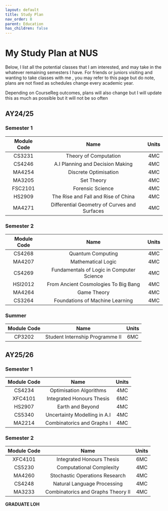 ```yaml
---
layout: default
title: Study Plan
nav_order: 8
parent: Education
has_children: false
---
```


# My Study Plan at NUS
Below, I list all the potential classes that I am interested, and may take in the whatever remaining semesters I have. For friends or juniors visiting and wanting to take classes with me , you may refer to this page but do note, plans are not fixed as schedules change every academic year.


Depending on CourseReg outcomes, plans will also change but I will update this as much as possible but it will not be so often

## AY24/25
### Semester 1

| Module Code | Name | Units |
| :--------:  | :--: | :---: |
| CS3231 | Theory of Computation | 4MC |
| CS4246 | A.I Planning and Decision Making | 4MC |
| MA4254 | Discrete Optimisation | 4MC |
| MA3205 | Set Theory | 4MC |
| FSC2101 | Forensic Science | 4MC |
| HS2909 | The Rise and Fall and Rise of China | 4MC |
| MA4271 | Differential Geometry of Curves and Surfaces | 4MC |

### Semester 2

| Module Code | Name | Units |
| :--------:  | :--: | :---: |
| CS4268 | Quantum Computing | 4MC |
| MA4207 | Mathematical Logic | 4MC |
| CS4269 | Fundamentals of Logic in Computer Science | 4MC |
| HSI2012 | From Ancient Cosmologies To Big Bang | 4MC |
| MA4264 | Game Theory | 4MC |
| CS3264 | Foundations of Machine Learning | 4MC |

### Summer 

| Module Code | Name | Units |
| :--------:  | :--: | :---: |
| CP3202 | Student Internship Programme II | 6MC |

## AY25/26
### Semester 1

| Module Code | Name | Units |
| :--------:  | :--: | :---: |
| CS4234 | Optimisation Algorithms | 4MC |
| XFC4101 | Integrated Honours Thesis | 6MC |
| HS2907 | Earth and Beyond | 4MC |
| CS5340 | Uncertainty Modelling in A.I | 4MC |
| MA2214 | Combinatorics and Graphs I | 4MC |


### Semester 2

| Module Code | Name | Units |
| :--------:  | :--: | :---: |
| XFC4101 | Integrated Honours Thesis | 6MC |
| CS5230 | Computational Complexity | 4MC |
| MA4260 | Stochastic Operations Research | 4MC |
| CS4248 | Natural Language Processing | 4MC |
| MA3233 | Combinatorics and Graphs Theory II | 4MC |

**GRADUATE LOH**


